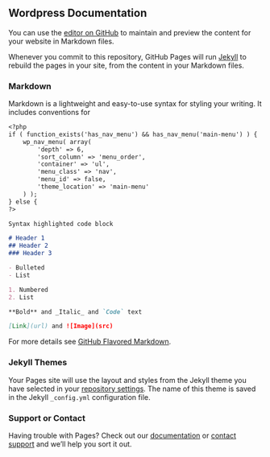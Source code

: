 ## Wordpress Documentation

You can use the [editor on GitHub](https://github.com/vovagabel/wpdock/edit/master/README.md) to maintain and preview the content for your website in Markdown files.

Whenever you commit to this repository, GitHub Pages will run [Jekyll](https://jekyllrb.com/) to rebuild the pages in your site, from the content in your Markdown files.

### Markdown

Markdown is a lightweight and easy-to-use syntax for styling your writing. It includes conventions for

```markdown
<?php
if ( function_exists('has_nav_menu') && has_nav_menu('main-menu') ) {
	wp_nav_menu( array(
		'depth' => 6,
		'sort_column' => 'menu_order',
		'container' => 'ul',
		'menu_class' => 'nav',
		'menu_id' => false,
		'theme_location' => 'main-menu'
	) );
} else {
?>
```
```markdown
Syntax highlighted code block

# Header 1
## Header 2
### Header 3

- Bulleted
- List

1. Numbered
2. List

**Bold** and _Italic_ and `Code` text

[Link](url) and ![Image](src)
```

For more details see [GitHub Flavored Markdown](https://guides.github.com/features/mastering-markdown/).

### Jekyll Themes

Your Pages site will use the layout and styles from the Jekyll theme you have selected in your [repository settings](https://github.com/vovagabel/wpdock/settings). The name of this theme is saved in the Jekyll `_config.yml` configuration file.

### Support or Contact

Having trouble with Pages? Check out our [documentation](https://help.github.com/categories/github-pages-basics/) or [contact support](https://github.com/contact) and we’ll help you sort it out.
